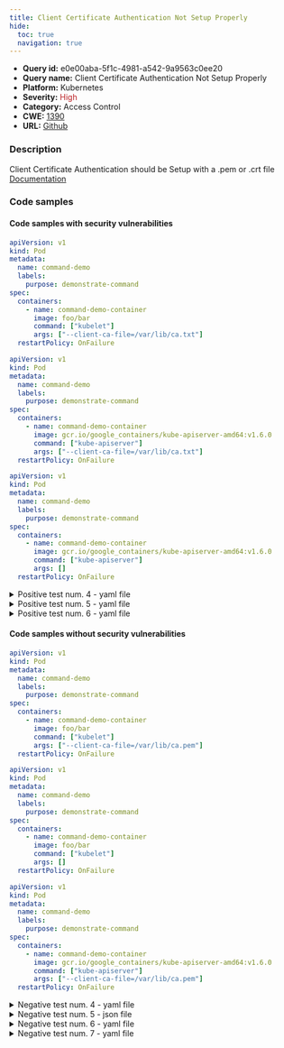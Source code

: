 ```yaml
---
title: Client Certificate Authentication Not Setup Properly
hide:
  toc: true
  navigation: true
---
```


<style>
  .highlight .hll {
    background-color: #ff171742;
  }
  .md-content {
    max-width: 1100px;
    margin: 0 auto;
  }
</style>

-   **Query id:** e0e00aba-5f1c-4981-a542-9a9563c0ee20
-   **Query name:** Client Certificate Authentication Not Setup Properly
-   **Platform:** Kubernetes
-   **Severity:** <span style="color:#bb2124">High</span>
-   **Category:** Access Control
-   **CWE:** <a href="https://cwe.mitre.org/data/definitions/1390.html" onclick="newWindowOpenerSafe(event, 'https://cwe.mitre.org/data/definitions/1390.html')">1390</a>
-   **URL:** [Github](https://github.com/Checkmarx/kics/tree/master/assets/queries/k8s/client_certificate_authentication_not_setup_properly)

### Description
Client Certificate Authentication should be Setup with a .pem or .crt file<br>
[Documentation](https://kubernetes.io/docs/reference/command-line-tools-reference/kubelet/)

### Code samples
#### Code samples with security vulnerabilities
```yaml title="Positive test num. 1 - yaml file" hl_lines="11"
apiVersion: v1
kind: Pod
metadata:
  name: command-demo
  labels:
    purpose: demonstrate-command
spec:
  containers:
    - name: command-demo-container
      image: foo/bar
      command: ["kubelet"]
      args: ["--client-ca-file=/var/lib/ca.txt"]
  restartPolicy: OnFailure

```
```yaml title="Positive test num. 2 - yaml file" hl_lines="11"
apiVersion: v1
kind: Pod
metadata:
  name: command-demo
  labels:
    purpose: demonstrate-command
spec:
  containers:
    - name: command-demo-container
      image: gcr.io/google_containers/kube-apiserver-amd64:v1.6.0
      command: ["kube-apiserver"]
      args: ["--client-ca-file=/var/lib/ca.txt"]
  restartPolicy: OnFailure

```
```yaml title="Positive test num. 3 - yaml file" hl_lines="11"
apiVersion: v1
kind: Pod
metadata:
  name: command-demo
  labels:
    purpose: demonstrate-command
spec:
  containers:
    - name: command-demo-container
      image: gcr.io/google_containers/kube-apiserver-amd64:v1.6.0
      command: ["kube-apiserver"]
      args: []
  restartPolicy: OnFailure

```
<details><summary>Positive test num. 4 - yaml file</summary>

```yaml hl_lines="2"
apiVersion: kubelet.config.k8s.io/v1beta1
kind: KubeletConfiguration
address: "192.168.0.8"
port: 20250
protectKernelDefaults: false
serializeImagePulls: false
authentication:
  anonymous:
    enabled: false
  webhook:
    enabled: true
  x509:
    clientCAFile: "/var/lib/kubernetes/ca.txt"
authorization:
evictionHard:
    memory.available:  "200Mi"

```
</details>
<details><summary>Positive test num. 5 - yaml file</summary>

```yaml hl_lines="2"
apiVersion: kubelet.config.k8s.io/v1beta1
kind: KubeletConfiguration
address: "192.168.0.8"
port: 20250
protectKernelDefaults: false
serializeImagePulls: false
authentication:
  anonymous:
    enabled: false
  webhook:
    enabled: true
authorization:
evictionHard:
    memory.available:  "200Mi"

```
</details>
<details><summary>Positive test num. 6 - yaml file</summary>

```yaml hl_lines="2"
apiVersion: kubelet.config.k8s.io/v1beta1
kind: KubeletConfiguration
address: "192.168.0.8"
port: 20250
protectKernelDefaults: false
serializeImagePulls: false
evictionHard:
  memory.available: "200Mi"

```
</details>


#### Code samples without security vulnerabilities
```yaml title="Negative test num. 1 - yaml file"
apiVersion: v1
kind: Pod
metadata:
  name: command-demo
  labels:
    purpose: demonstrate-command
spec:
  containers:
    - name: command-demo-container
      image: foo/bar
      command: ["kubelet"]
      args: ["--client-ca-file=/var/lib/ca.pem"]
  restartPolicy: OnFailure

```
```yaml title="Negative test num. 2 - yaml file"
apiVersion: v1
kind: Pod
metadata:
  name: command-demo
  labels:
    purpose: demonstrate-command
spec:
  containers:
    - name: command-demo-container
      image: foo/bar
      command: ["kubelet"]
      args: []
  restartPolicy: OnFailure

```
```yaml title="Negative test num. 3 - yaml file"
apiVersion: v1
kind: Pod
metadata:
  name: command-demo
  labels:
    purpose: demonstrate-command
spec:
  containers:
    - name: command-demo-container
      image: gcr.io/google_containers/kube-apiserver-amd64:v1.6.0
      command: ["kube-apiserver"]
      args: ["--client-ca-file=/var/lib/ca.pem"]
  restartPolicy: OnFailure

```
<details><summary>Negative test num. 4 - yaml file</summary>

```yaml
apiVersion: kubelet.config.k8s.io/v1beta1
kind: KubeletConfiguration
address: "192.168.0.8"
port: 20250
protectKernelDefaults: false
serializeImagePulls: false
authentication:
  anonymous:
    enabled: false
  webhook:
    enabled: true
  x509:
    clientCAFile: "/var/lib/kubernetes/ca.pem"
authorization:
evictionHard:
    memory.available:  "200Mi"

```
</details>
<details><summary>Negative test num. 5 - json file</summary>

```json
{
    "kind": "KubeletConfiguration",
    "apiVersion": "kubelet.config.k8s.io/v1beta1",
    "port": 10250,
    "readOnlyPort": 10255,
    "cgroupDriver": "cgroupfs",
    "hairpinMode": "promiscuous-bridge",
    "serializeImagePulls": false,
    "authentication":{
      "anonymous":{
        "enabled": false
      },
      "webhook":{
        "enabled": true
      },
      "x509":{
        "clientCAFile":"/var/lib/kubernetes/ca.pem"
      }
    },  
    "featureGates": {
      "RotateKubeletClientCertificate": true,
      "RotateKubeletServerCertificate": true
    }
  }

```
</details>
<details><summary>Negative test num. 6 - yaml file</summary>

```yaml
apiVersion: v1
kind: Pod
metadata:
  name: command-demo
  labels:
    purpose: demonstrate-command
spec:
  containers:
    - name: command-demo-container
      image: gcr.io/google_containers/kube-apiserver-amd64:v1.6.0
      command: ["kube-apiserver"]
      args: ["--client-ca-file=/var/lib/ca.crt"]
  restartPolicy: OnFailure

```
</details>
<details><summary>Negative test num. 7 - yaml file</summary>

```yaml
apiVersion: kubelet.config.k8s.io/v1beta1
kind: KubeletConfiguration
address: "192.168.0.8"
port: 20250
protectKernelDefaults: false
serializeImagePulls: false
authentication:
  anonymous:
    enabled: false
  webhook:
    enabled: true
  x509:
    clientCAFile: "/var/lib/kubernetes/ca.crt"
authorization:
evictionHard:
    memory.available:  "200Mi"

```
</details>
